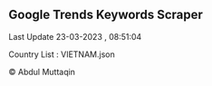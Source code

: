 

## Google Trends Keywords Scraper 
 
Last Update 23-03-2023 , 08:51:04

Country List :
VIETNAM.json



© Abdul Muttaqin 
